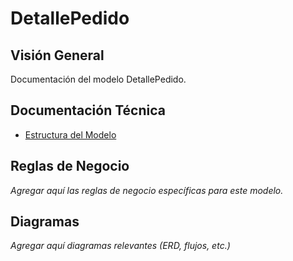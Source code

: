 # DetallePedido

## Visión General

Documentación del modelo DetallePedido.

## Documentación Técnica

- [Estructura del Modelo](./_generated/detallepedido.md)

## Reglas de Negocio

*Agregar aquí las reglas de negocio específicas para este modelo.*

## Diagramas

*Agregar aquí diagramas relevantes (ERD, flujos, etc.)*

